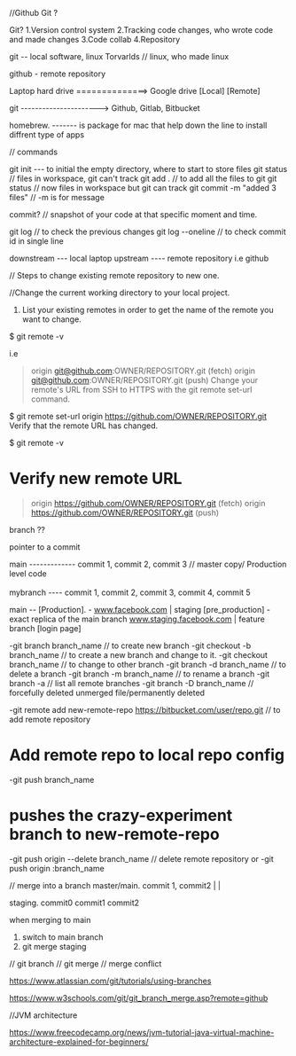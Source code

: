 //Github Git ?

Git?
1.Version control system
2.Tracking code changes, who wrote code and made changes
3.Code collab
4.Repository

git --  local software, linux Torvarlds // linux, who made linux

github - remote repository

Laptop hard drive ==============> Google drive
[Local]                             [Remote]

git  ----------------------> Github, Gitlab, Bitbucket

homebrew.  ------- is package for mac that help down the line to install diffrent type of apps


// commands

git init --- to initial the empty directory, where to start to store files
git status // files in workspace, git can't track
git add . // to add all the files to git
git status // now files in workspace but git can track
git commit -m "added 3 files" // -m is for message

commit? // snapshot of your code at that specific moment and time.

git log // to check the previous changes
git log --oneline // to check commit id in single line

downstream --- local laptop
upstream ---- remote repository i.e github


// Steps to change existing remote repository to new one.

//Change the current working directory to your local project.

1. List your existing remotes in order to get the name of the remote you want to change.

$ git remote -v

i.e 
> origin  git@github.com:OWNER/REPOSITORY.git (fetch)
> origin  git@github.com:OWNER/REPOSITORY.git (push)
Change your remote's URL from SSH to HTTPS with the git remote set-url command.

$ git remote set-url origin https://github.com/OWNER/REPOSITORY.git
Verify that the remote URL has changed.

$ git remote -v
# Verify new remote URL
> origin  https://github.com/OWNER/REPOSITORY.git (fetch)
> origin  https://github.com/OWNER/REPOSITORY.git (push)

branch ??

pointer to a commit


main  ------------- commit 1, commit 2, commit 3 // master copy/ Production level code
\
\
mybranch ---- commit 1, commit 2, commit 3, commit 4, commit 5


main  -- [Production]. - www.facebook.com
|
staging [pre_production] -  exact replica of the main branch www.staging.facebook.com
|
feature branch [login page]


-git branch branch_name // to create new branch
-git checkout -b branch_name // to create a new branch and change to it.
-git checkout branch_name // to change to other branch
-git branch -d branch_name // to delete a branch
-git branch -m branch_name // to rename a branch
-git branch -a // list all remote branches
-git branch -D branch_name // forcefully deleted unmerged file/permanently deleted

-git remote add new-remote-repo https://bitbucket.com/user/repo.git // to add remote repository
# Add remote repo to local repo config
-git push <new-remote-repo> branch_name 
# pushes the crazy-experiment branch to new-remote-repo

-git push origin --delete branch_name // delete remote repository
or
-git push origin :branch_name




// merge into a branch
master/main.   commit 1, commit2
 |
 | 

staging.   commit0 commit1 commit2

when merging to main
1. switch to main branch
2. git merge staging


// git branch 
// git merge
// merge conflict

https://www.atlassian.com/git/tutorials/using-branches

https://www.w3schools.com/git/git_branch_merge.asp?remote=github

//JVM architecture

https://www.freecodecamp.org/news/jvm-tutorial-java-virtual-machine-architecture-explained-for-beginners/